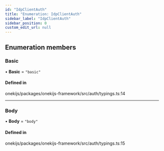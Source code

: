 ```yaml
---
id: "IdpClientAuth"
title: "Enumeration: IdpClientAuth"
sidebar_label: "IdpClientAuth"
sidebar_position: 0
custom_edit_url: null
---
```


## Enumeration members

### Basic

• **Basic** = `"basic"`

#### Defined in

onekijs/packages/onekijs-framework/src/auth/typings.ts:14

___

### Body

• **Body** = `"body"`

#### Defined in

onekijs/packages/onekijs-framework/src/auth/typings.ts:15
